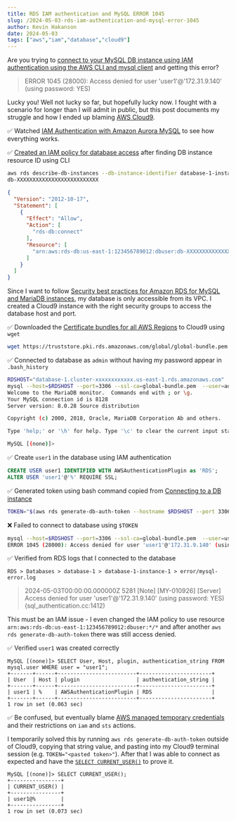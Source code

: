```yaml
---
title: RDS IAM authentication and MySQL ERROR 1045
slug: /2024-05-03-rds-iam-authentication-and-mysql-error-1045
author: Kevin Hakanson
date: 2024-05-03
tags: ["aws","iam","database","cloud9"]
---
```


Are you trying to [connect to your MySQL DB instance using IAM authentication using the AWS CLI and mysql client](https://docs.aws.amazon.com/AmazonRDS/latest/UserGuide/UsingWithRDS.IAMDBAuth.Connecting.AWSCLI.html) and getting this error?

> ERROR 1045 (28000): Access denied for user 'user1'@'172.31.9.140' (using password: YES)

Lucky you!  Well not lucky so far, but hopefully lucky now.  I fought with a scenario for longer than I will admit in public, but this post documents my struggle and how I ended up blaming [AWS Cloud9](https://aws.amazon.com/cloud9/).

✅ Watched [IAM Authentication with Amazon Aurora MySQL](https://www.youtube.com/watch?v=y2QsuwZGZ54) to see how everything works.

✅ [Created an IAM policy for database access](https://docs.aws.amazon.com/AmazonRDS/latest/UserGuide/UsingWithRDS.IAMDBAuth.IAMPolicy.html) after finding DB instance resource ID using CLI

```bash
aws rds describe-db-instances --db-instance-identifier database-1-instance-1 | jq -r ".DBInstances[].DbiResourceId"
db-XXXXXXXXXXXXXXXXXXXXXXXXXX
```

```json
{
  "Version": "2012-10-17",
  "Statement": [
    {
      "Effect": "Allow",
      "Action": [
        "rds-db:connect"
      ],
      "Resource": [
        "arn:aws:rds-db:us-east-1:123456789012:dbuser:db-XXXXXXXXXXXXXXXXXXXXXXXXXX/user1"
      ]
    }
  ]
}
```

Since I want to follow [Security best practices for Amazon RDS for MySQL and MariaDB instances](https://aws.amazon.com/blogs/database/security-best-practices-for-amazon-rds-for-mysql-and-mariadb-instances/), my database is only accessible from its VPC. I created a Cloud9 instance with the right security groups to access the database host and port.

✅ Downloaded the [Certificate bundles for all AWS Regions](https://docs.aws.amazon.com/AmazonRDS/latest/UserGuide/UsingWithRDS.SSL.html) to Cloud9 using `wget`

```bash
wget https://truststore.pki.rds.amazonaws.com/global/global-bundle.pem
```

✅ Connected to database as `admin` without having my password appear in `.bash_history`

```bash
RDSHOST="database-1.cluster-xxxxxxxxxxxx.us-east-1.rds.amazonaws.com"
mysql --host=$RDSHOST --port=3306 --ssl-ca=global-bundle.pem  --user=admin --password=$(read -s;echo $REPLY)
Welcome to the MariaDB monitor.  Commands end with ; or \g.
Your MySQL connection id is 8128
Server version: 8.0.28 Source distribution

Copyright (c) 2000, 2018, Oracle, MariaDB Corporation Ab and others.

Type 'help;' or '\h' for help. Type '\c' to clear the current input statement.

MySQL [(none)]>
```

✅ Create `user1` in the database using IAM authentication

```sql
CREATE USER user1 IDENTIFIED WITH AWSAuthenticationPlugin as 'RDS';
ALTER USER 'user1'@'%' REQUIRE SSL;
```

✅ Generated token using bash command copied from [Connecting to a DB instance](https://docs.aws.amazon.com/AmazonRDS/latest/UserGuide/UsingWithRDS.IAMDBAuth.Connecting.AWSCLI.html)

```bash
TOKEN="$(aws rds generate-db-auth-token --hostname $RDSHOST --port 3306 --region us-east-1 --username user1 )"
```

❌ Failed to connect to database using `$TOKEN`

```bash
mysql --host=$RDSHOST --port=3306 --ssl-ca=global-bundle.pem  --user=user1 --password=$TOKEN
ERROR 1045 (28000): Access denied for user 'user1'@'172.31.9.140' (using password: YES)
```

✅ Verified from RDS logs that I connected to the database

`RDS > Databases > database-1 > database-1-instance-1 > error/mysql-error.log`

> 2024-05-03T00:00:00.000000Z 5281 [Note] [MY-010926] [Server] Access denied for user 'user1'@'172.31.9.140' (using password: YES) (sql_authentication.cc:1412)

This must be an IAM issue - I even changed the IAM policy to use resource `arn:aws:rds-db:us-east-1:123456789012:dbuser:*/*` and after another `aws rds generate-db-auth-token` there was still access denied.

✅ Verified `user1` was created correctly

```text
MySQL [(none)]> SELECT User, Host, plugin, authentication_string FROM mysql.user WHERE user = "user1";
+-------+------+-------------------------+-----------------------+
| User  | Host | plugin                  | authentication_string |
+-------+------+-------------------------+-----------------------+
| user1 | %    | AWSAuthenticationPlugin | RDS                   |
+-------+------+-------------------------+-----------------------+
1 row in set (0.063 sec)
```

✅ Be confused, but eventually blame [AWS managed temporary credentials](https://docs.aws.amazon.com/cloud9/latest/user-guide/security-iam.html#auth-and-access-control-temporary-managed-credentials) and their restrictions on `iam` and `sts` actions.

I temporarily solved this by running `aws rds generate-db-auth-token` outside of Cloud9, copying that string value, and pasting into my Cloud9 terminal session (e.g. `TOKEN="<pasted token>"`).  After that I was able to connect as expected and have the [`SELECT CURRENT_USER()`](https://dev.mysql.com/doc/refman/8.0/en/information-functions.html#function_current-user) to prove it.

```text
MySQL [(none)]> SELECT CURRENT_USER();
+----------------+
| CURRENT_USER() |
+----------------+
| user1@%        |
+----------------+
1 row in set (0.073 sec)
```
